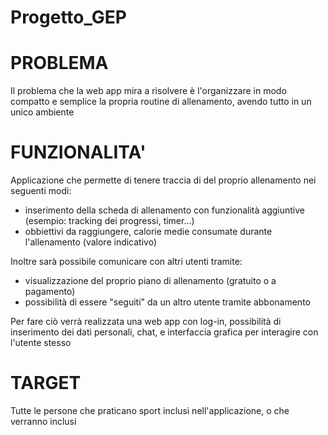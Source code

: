 
# Progetto_GEP
# PROBLEMA
Il problema che la web app mira a risolvere è l'organizzare in modo compatto e semplice la propria routine di allenamento, avendo tutto in un unico ambiente

# FUNZIONALITA'
Applicazione che permette di tenere traccia di del proprio allenamento nei seguenti modi:
 - inserimento della scheda di allenamento con funzionalità aggiuntive (esempio: tracking dei progressi, timer...)
 - obbiettivi da raggiungere, calorie medie consumate durante l'allenamento (valore indicativo)

Inoltre sarà possibile comunicare con altri utenti tramite:
 - visualizzazione del proprio piano di allenamento (gratuito o a pagamento)
 - possibilità di essere "seguiti" da un altro utente tramite abbonamento 

Per fare ciò verrà realizzata una web app con log-in, possibilità di inserimento dei dati personali, 
chat, e interfaccia grafica per interagire con l'utente stesso

# TARGET 
Tutte le persone che praticano sport inclusi nell'applicazione, o che verranno inclusi

